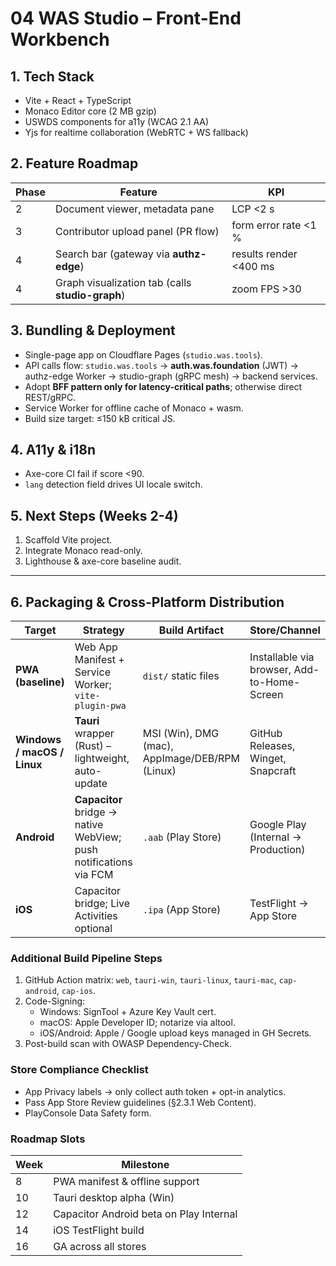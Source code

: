 # 04 WAS Studio – Front-End Workbench

## 1. Tech Stack
* Vite + React + TypeScript
* Monaco Editor core (2 MB gzip)
* USWDS components for a11y (WCAG 2.1 AA)
* Yjs for realtime collaboration (WebRTC + WS fallback)

## 2. Feature Roadmap
| Phase | Feature | KPI |
|-------|---------|-----|
| 2 | Document viewer, metadata pane | LCP <2 s |
| 3 | Contributor upload panel (PR flow) | form error rate <1 % |
| 4 | Search bar (gateway via **authz-edge**) | results render <400 ms |
| 4 | Graph visualization tab (calls **studio-graph**) | zoom FPS >30 |

## 3. Bundling & Deployment
* Single-page app on Cloudflare Pages (`studio.was.tools`).
* API calls flow: `studio.was.tools` → **auth.was.foundation** (JWT) → authz-edge Worker → studio-graph (gRPC mesh) → backend services.
* Adopt **BFF pattern only for latency-critical paths**; otherwise direct REST/gRPC.
* Service Worker for offline cache of Monaco + wasm.
* Build size target: ≤150 kB critical JS.

## 4. A11y & i18n
* Axe-core CI fail if score <90.
* `lang` detection field drives UI locale switch.

## 5. Next Steps (Weeks 2-4)
1. Scaffold Vite project.
2. Integrate Monaco read-only.
3. Lighthouse & axe-core baseline audit.

---

## 6. Packaging & Cross-Platform Distribution

| Target | Strategy | Build Artifact | Store/Channel |
|--------|----------|---------------|---------------|
| **PWA (baseline)** | Web App Manifest + Service Worker; `vite-plugin-pwa` | `dist/` static files | Installable via browser, Add-to-Home-Screen |
| **Windows / macOS / Linux** | **Tauri** wrapper (Rust) – lightweight, auto-update | MSI (Win), DMG (mac), AppImage/DEB/RPM (Linux) | GitHub Releases, Winget, Snapcraft |
| **Android** | **Capacitor** bridge → native WebView; push notifications via FCM | `.aab` (Play Store) | Google Play (Internal → Production) |
| **iOS** | Capacitor bridge; Live Activities optional | `.ipa` (App Store) | TestFlight → App Store |

### Additional Build Pipeline Steps
1. GitHub Action matrix: `web`, `tauri-win`, `tauri-linux`, `tauri-mac`, `cap-android`, `cap-ios`.
2. Code-Signing:
   * Windows: SignTool + Azure Key Vault cert.
   * macOS: Apple Developer ID; notarize via altool.
   * iOS/Android: Apple / Google upload keys managed in GH Secrets.
3. Post-build scan with OWASP Dependency-Check.

### Store Compliance Checklist
* App Privacy labels → only collect auth token + opt-in analytics.
* Pass App Store Review guidelines (§2.3.1 Web Content).
* PlayConsole Data Safety form.

### Roadmap Slots
| Week | Milestone |
|------|-----------|
| 8 | PWA manifest & offline support |
| 10 | Tauri desktop alpha (Win) |
| 12 | Capacitor Android beta on Play Internal |
| 14 | iOS TestFlight build |
| 16 | GA across all stores |
